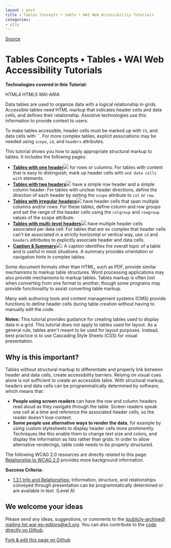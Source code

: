 ```yaml
---
layout : post
title : Tables Concepts • table • WAI Web Accessibility Tutorials
categories: 
- a11y
---
```


[Source](https://www.w3.org/WAI/tutorials/tables/ "Permalink to Tables Concepts • Tables • WAI Web Accessibility Tutorials")

# Tables Concepts • Tables • WAI Web Accessibility Tutorials

**Technologies covered in this Tutorial:**

HTML4 HTML5 WAI-ARIA

Data tables are used to organize data with a logical relationship in grids. Accessible tables need HTML markup that indicates header cells and data cells, and defines their relationship. Assistive technologies use this information to provide context to users.

To make tables accessible, header cells must be marked up with <code>th</code>, and data cells with ``. For more complex tables, explicit associations may be needed using `scope`, `id`, and `headers` attributes.

This tutorial shows you how to apply appropriate structural markup to tables. It includes the following pages:

* **[Tables with one header![][1]][2]** for rows or columns: For tables with content that is easy to distinguish, mark up header cells with `` and data cells with `` elements.
* **[Tables with two headers![][3]][4]** have a simple row header and a simple column header: For tables with unclear header directions, define the direction of each header by setting the `scope` attribute to `col` or `row`.
* **[Tables with irregular headers![][5]][6]** have header cells that span multiple columns and/or rows: For these tables, define column and row groups and set the range of the header cells using the `colgroup` and `rowgroup` values of the scope attribute.
* **[Tables with multi-level headers![][7]][8]** have multiple header cells associated per data cell: For tables that are so complex that header cells can't be associated in a strictly horizontal or vertical way, use `id` and `headers` attributes to explicitly associate header and data cells.
* **[Caption & Summary![][9]][10]:** A caption identifies the overall topic of a table and is useful in most situations. A summary provides orientation or navigation hints in complex tables.

Some document formats other than HTML, such as PDF, provide similar mechanisms to markup table structures. Word processing applications may also provide mechanisms to markup tables. Tables markup is often lost when converting from one format to another, though some programs may provide functionality to assist converting table markup.

Many web authoring tools and content management systems (CMS) provide functions to define header cells during table creation without having to manually edit the code.

**Notes:** This tutorial provides guidance for creating tables used to display data in a grid. This tutorial does not apply to tables used for layout. As a general rule, tables aren't meant to be used for layout purposes. Instead, best practice is to use Cascading Style Sheets (CSS) for visual presentation.

## Why is this important?

Tables without structural markup to differentiate and properly link between header and data cells, create accessibility barriers. Relying on visual cues alone is not sufficient to create an accessible table. With structural markup, headers and data cells can be programmatically determined by software, which means that:

* **People using screen readers** can have the row and column headers read aloud as they navigate through the table. Screen readers speak one cell at a time and reference the associated header cells, so the reader doesn't lose context.
* **Some people use alternative ways to render the data**, for example by using custom stylesheets to display header cells more prominently. Techniques like this enable them to change text size and colors, and display the information as lists rather than grids. In order to allow alternative renderings, table code needs to be properly structured.

The following WCAG 2.0 resources are directly related to this page. [Relationship to WCAG 2.0][11] provides more background information.

**Success Criteria:**

* [1.3.1 Info and Relationships:][12] Information, structure, and relationships conveyed through presentation can be programmatically determined or are available in text. (Level A)

## We welcome your ideas

Please send any ideas, suggestions, or comments to the [(publicly-archived) mailing list wai-eo-editors@w3.org][13]. You can also contribute to the [code directly on Github][14].

[Fork & edit this page on Github][15]

[1]: ../img/img-simple-ed4e8563.png
[2]: one-header/
[3]: https://www.w3.org/img/img-multidir-2b1a27a6.png
[4]: two-headers/
[5]: https://www.w3.org/img/img-irreg-3e575375.png
[6]: irregular/
[7]: https://www.w3.org/img/img-multi-55740f2d.png
[8]: multi-level/
[9]: https://www.w3.org/img/img-caption-39debda1.png
[10]: caption-summary/
[11]: ../#relationship-to-wcag-20
[12]: http://www.w3.org/WAI/WCAG20/quickref/#qr-content-structure-separation-programmatic
[13]: mailto:wai-eo-editors@w3.org?subject=[Tutorial%20Feedback]
[14]: https://github.com/w3c/wai-tutorials
[15]: https://github.com/w3c/wai-tutorials/blob/master/source/tables/index.html.erb.md
